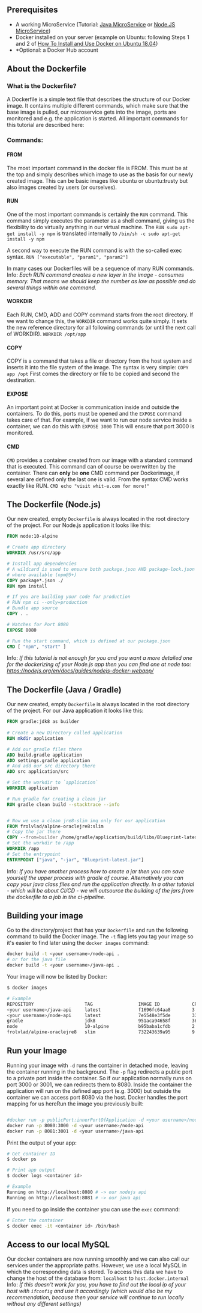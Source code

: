 ﻿## Prerequisites  

- A working MicroService (Tutorial: [Java MicroService]([https://whit-e.com/articles/building-java-rest-api](https://whit-e.com/articles/building-java-rest-api)) or [Node.JS MicroService]([https://whit-e.com/articles/building-nodejs-rest-api](https://whit-e.com/articles/building-nodejs-rest-api)))
- Docker installed on your server (example on Ubuntu: following Steps 1 and 2 of [How To Install and Use Docker on Ubuntu 18.04](https://www.digitalocean.com/community/tutorials/how-to-install-and-use-docker-on-ubuntu-18-04))
- *Optional: a Docker Hub account
## About the Dockerfile
### What is the Dockerfile?
A Dockerfile is a simple text file that describes the structure of our Docker image.
It contains multiple different commands, which make sure that the base image is pulled, our microservice gets into the image, ports are monitored and e.g. the application is started.
All important commands for this tutorial are described here:
### Commands:
#### FROM
The most important command in the docker file is FROM. This must be at the top and simply describes which image to use as the basis for our newly created image. This can be basic images like ubuntu or ubuntu:trusty but also images created by users (or ourselves).
#### RUN
One of the most important commands is certainly the ``RUN`` command. This command simply executes the parameter as a shell command, giving us the flexibility to do virtually anything in our virtual machine. The ``RUN sudo apt-get install -y npm`` is translated internally to ``/bin/sh -c sudo apt-get install -y npm``

A second way to execute the RUN command is with the so-called exec syntax. ``RUN ["executable", "param1", "param2"]``

In many cases our Dockerfiles will be a sequence of many RUN commands. 
Info: *Each RUN command creates a new layer in the image - consumes memory. That means we should keep the number as low as possible and do several things within one command.*

#### WORKDIR
Each RUN, CMD, ADD and COPY command starts from the root directory. If we want to change this, the ``WORKDIR`` command works quite simply. It sets the new reference directory for all following commands (or until the next call of WORKDIR).
``WORKDIR /opt/app``

#### COPY
COPY is a command that takes a file or directory from the host system and inserts it into the file system of the image. The syntax is very simple:
``COPY app /opt``
First comes the directory or file to be copied and second the destination. 

#### EXPOSE
An important point at Docker is communication inside and outside the containers. To do this, ports must be opened and the ``EXPOSE`` command takes care of that. For example, if we want to run our node service inside a container, we can do this with
``EXPOSE 3000``
This will ensure that port 3000 is monitored.

#### CMD
``CMD`` provides a container created from our image with a standard command that is executed. This command can of course be overwritten by the container. There can **only** be **one** CMD command per Dockerimage, if several are defined only the last one is valid. From the syntax CMD works exactly like RUN.
``CMD echo "visit whit-e.com for more!"``

## The Dockerfile (Node.js)
Our new created, empty ``Dockerfile`` is always located in the root directory of the project.
For our Node.js application it looks like this:
```dockerfile
FROM node:10-alpine

# Create app directory
WORKDIR /usr/src/app

# Install app dependencies
# A wildcard is used to ensure both package.json AND package-lock.json are copied
# where available (npm@5+)
COPY package*.json ./
RUN npm install

# If you are building your code for production
# RUN npm ci --only=production
# Bundle app source
COPY . .

# Watches for Port 8080
EXPOSE 8080

# Run the start command, which is defined at our package.json
CMD [ "npm", "start" ]
```

Info: *If this tutorial is not enough for you and you want a more detailed one for the dockerizing of your Node.js app then you can find one at node too: https://nodejs.org/en/docs/guides/nodejs-docker-webapp/*

## The Dockerfile (Java / Gradle)
Our new created, empty ``Dockerfile`` is always located in the root directory of the project.
For our Java application it looks like this:
```dockerfile
FROM gradle:jdk8 as builder
  
# Create a new Directory called application
RUN mkdir application

# Add our gradle files there
ADD build.gradle application
ADD settings.gradle application
# And add our src directory there
ADD src application/src

# Set the workdir to `application`
WORKDIR application

# Run gradle for creating a clean jar
RUN gradle clean build --stacktrace --info


# Now we use a clean jre8-slim img only for our application
FROM frolvlad/alpine-oraclejre8:slim
# Copy the jar there
COPY --from=builder /home/gradle/application/build/libs/Blueprint-latest.jar /app/
# Set the workdir to /app
WORKDIR /app
# Set the entrypoint
ENTRYPOINT ["java", "-jar", "Blueprint-latest.jar"]
```
Info: *If you have another process how to create a jar then you can save yourself the upper process with gradle of course.  Alternatively you can copy your java class files and run the application directly.*
*In a other tutorial - which will be about CI/CD - we will outsource the building of the jars from the dockerfile to a job in the ci-pipeline.*

## Building your image

Go to the directory/project that has your  `Dockerfile`  and run the following command to build the Docker image. The  `-t`  flag lets you tag your image so it's easier to find later using the  `docker images`  command:

```bash
docker build -t <your username>/node-api .
# or for the java file
docker build -t <your username>/java-api .
```

Your image will now be listed by Docker:

```bash
$ docker images

# Example
REPOSITORY                   TAG                 IMAGE ID            CREATED             SIZE
<your username>/java-api     latest              f1696fc64aa8        3 minutes ago       136MB
<your username>/node-api     latest              7e5548e3f5de        33 minutes ago      88.9MB
gradle                       jdk8                951aca94658f        36 hours ago        553MB
node                         10-alpine           b95baba1cfdb        2 months ago        76.4MB
frolvlad/alpine-oraclejre8   slim                732243639a95        9 months ago        123MB
```
## Run your Image

Running your image with  `-d`  runs the container in detached mode, leaving the container running in the background. The  `-p`  flag redirects a public port to a private port inside the container. So if our application normally runs on port 3000 or 3001, we can redirects them to 8080.  Inside the container the application will run on the defined app port (e.g. 3000) but outside the container we can access port 8080 via the host. Docker handles the port mapping for us hereRun the image you previously built:

```bash

#docker run -p publicPort:innerPortOfApplication -d <your username>/node-api
docker run -p 8080:3000 -d <your username>/node-api
docker run -p 8081:3001 -d <your username>/java-api
```

Print the output of your app:

```bash
# Get container ID
$ docker ps

# Print app output
$ docker logs <container id>

# Example
Running on http://localhost:8080 # -> our nodejs api
Running on http://localhost:8081 # -> our java api
```

If you need to go inside the container you can use the  `exec`  command:
```bash
# Enter the container
$ docker exec -it <container id> /bin/bash
```

## Access to our local MySQL
Our docker containers are now running smoothly and we can also call our services under the appropriate paths.
However, we use a local MySQL in which the corresponding data is stored. To access this data we have to change the host of the database from: ``localhost`` to ``host.docker.internal``
Info: *If this doesn't work for you, you have to find out the local ip of your host with ``ifconfig`` and use it accordingly (which would also be my recommendation, because then your service will continue to run locally without any different settings)*
